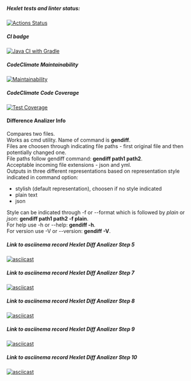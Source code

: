 ##### Hexlet tests and linter status:
[![Actions Status](https://github.com/roman-iork/java-project-71/actions/workflows/hexlet-check.yml/badge.svg)](https://github.com/roman-iork/java-project-71/actions)

##### CI badge
[![Java CI with Gradle](https://github.com/roman-iork/java-project-71/actions/workflows/CI_gradle.yml/badge.svg)](https://github.com/roman-iork/java-project-71/actions/workflows/CI_gradle.yml)

##### CodeClimate Maintainability
[![Maintainability](https://api.codeclimate.com/v1/badges/fa839f8c0f33eceb693c/maintainability)](https://codeclimate.com/github/roman-iork/java-project-71/maintainability)

##### CodeClimate Code Coverage
[![Test Coverage](https://api.codeclimate.com/v1/badges/2fcd653cc993d5428056/test_coverage)](https://codeclimate.com/github/roman-iork/java-project-61/test_coverage)

#### Difference Analizer Info
Compares two files.  
Works as cmd utility. Name of command is **gendiff**.  
Files are choosen through indicating file paths - first original file and then potentially changed one.    
File paths follow gendiff command: **gendiff path1 path2**.  
Acceptable incoming file extensions - json and yml.  
Outputs in three different representations based on representation style indicated in command option:
- stylish (default representation), choosen if no style indicated
- plain text
- json

Style can be indicated through -f or --format which is followed by *plain* or *json*: **gendiff path1 path2 -f plain**.  
For help use -h or --help: **gendiff -h**.    
For version use -V or --version: **gendiff -V**.  

##### Link to asciinema record Hexlet *Diff Analizer* **Step 5**
[![asciicast](https://asciinema.org/a/5iJMbe7pWLRLcCnAty3r38PiE.svg)](https://asciinema.org/a/5iJMbe7pWLRLcCnAty3r38PiE)

##### Link to asciinema record Hexlet *Diff Analizer* **Step 7**
[![asciicast](https://asciinema.org/a/eoW3Lj2wjShgDXDGFg87jCUEb.svg)](https://asciinema.org/a/eoW3Lj2wjShgDXDGFg87jCUEb)

##### Link to asciinema record Hexlet *Diff Analizer* **Step 8**
[![asciicast](https://asciinema.org/a/Fw3Bfg8PFE58xbMhRBcuTIC0h.svg)](https://asciinema.org/a/Fw3Bfg8PFE58xbMhRBcuTIC0h)

##### Link to asciinema record Hexlet *Diff Analizer* **Step 9**
[![asciicast](https://asciinema.org/a/vnPjeRf6ShIHY8R0RTrXikuIf.svg)](https://asciinema.org/a/vnPjeRf6ShIHY8R0RTrXikuIf)

##### Link to asciinema record Hexlet *Diff Analizer* **Step 10**
[![asciicast](https://asciinema.org/a/6E0Ngvsd0Dqr3aSU2s9JXeCTe.svg)](https://asciinema.org/a/6E0Ngvsd0Dqr3aSU2s9JXeCTe)
